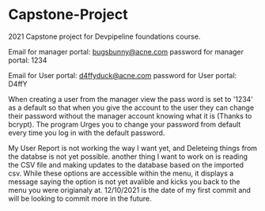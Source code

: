 # Capstone-Project
2021 Capstone project for Devpipeline foundations course.

Email for manager portal: bugsbunny@acne.com
password for manager portal: 1234

Email for User portal: d4ffyduck@acne.com
password for User portal: D4ffY

When creating a user from the manager view the pass word is set to '1234' as a default so that when you give the account to the user they can change their password without the manager account knowing what it is (Thanks to bcrypt). The program Urges you to change your password from default every time you log in with the default password.

My User Report is not working the way I want yet, and Deleteing things from the databse is not yet possible. another thing I want to work on is reading the CSV file and making updates to the database based on the imported csv. While these options are accessible within the menu, it displays a message saying the option is not yet avalible and kicks you back to the menu you were origianaly at. 12/10/2021 is the date of my first commit and will be looking to commit more in the future.
